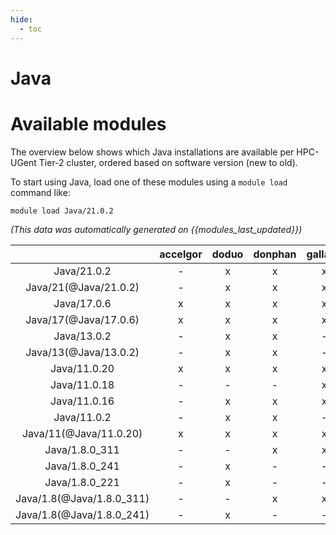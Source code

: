 ```yaml
---
hide:
  - toc
---
```


Java
====

# Available modules


The overview below shows which Java installations are available per HPC-UGent Tier-2 cluster, ordered based on software version (new to old).

To start using Java, load one of these modules using a `module load` command like:

```shell
module load Java/21.0.2
```

*(This data was automatically generated on {{modules_last_updated}})*  

| |accelgor|doduo|donphan|gallade|joltik|shinx|skitty|
| :---: | :---: | :---: | :---: | :---: | :---: | :---: | :---: |
|Java/21.0.2|-|x|x|x|-|x|-|
|Java/21(@Java/21.0.2)|-|x|x|x|-|x|-|
|Java/17.0.6|x|x|x|x|-|x|x|
|Java/17(@Java/17.0.6)|x|x|x|x|-|x|x|
|Java/13.0.2|-|x|x|-|-|-|-|
|Java/13(@Java/13.0.2)|-|x|x|-|-|-|-|
|Java/11.0.20|x|x|x|x|x|x|x|
|Java/11.0.18|-|-|-|x|-|-|-|
|Java/11.0.16|-|x|x|x|-|-|-|
|Java/11.0.2|-|x|x|-|-|-|-|
|Java/11(@Java/11.0.20)|x|x|x|x|x|x|x|
|Java/1.8.0_311|-|-|x|x|-|-|-|
|Java/1.8.0_241|-|x|-|-|-|-|-|
|Java/1.8.0_221|-|x|-|-|-|-|-|
|Java/1.8(@Java/1.8.0_311)|-|-|x|x|-|-|-|
|Java/1.8(@Java/1.8.0_241)|-|x|-|-|-|-|-|
